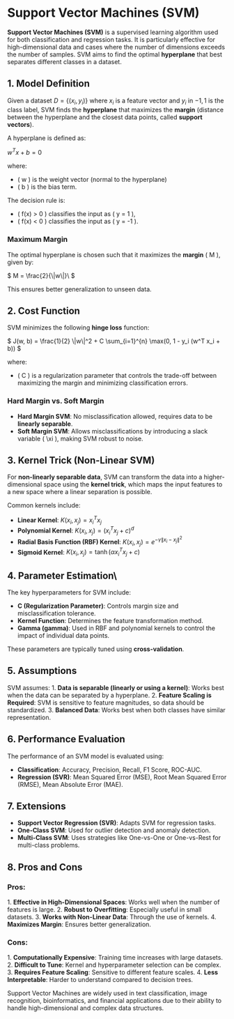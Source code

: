 Support Vector Machines (SVM)
=============================

**Support Vector Machines (SVM)** is a supervised learning algorithm used for both classification and regression tasks. It is particularly effective for high-dimensional data and cases where the number of dimensions exceeds the number of samples. SVM aims to find the optimal **hyperplane** that best separates different classes in a dataset.

1\. Model Definition
-------------------

Given a dataset $`D = \{(x_i, y_i)\} `$ where $`x_i `$ is a feature vector and $`y_i`$ in $` {-1, 1} `$ is the class label, SVM finds the **hyperplane** that maximizes the **margin** (distance between the hyperplane and the closest data points, called **support vectors**).

A hyperplane is defined as:

$`
w^T x + b = 0
`$

where:
- \( w \) is the weight vector (normal to the hyperplane)
- \( b \) is the bias term.

The decision rule is:
- \( f(x) > 0 \) classifies the input as \( y = 1 \),
- \( f(x) < 0 \) classifies the input as \( y = -1 \).

### Maximum Margin

The optimal hyperplane is chosen such that it maximizes the **margin** \( M \), given by:

$`
M = \frac{2}{\|w\|}\
`$

This ensures better generalization to unseen data.

2\. Cost Function
----------------

SVM minimizes the following **hinge loss** function:

$`
J(w, b) = \frac{1}{2} \|w\|^2 + C \sum_{i=1}^{n} \max(0, 1 - y_i (w^T x_i + b))
`$

where:
- \( C \) is a regularization parameter that controls the trade-off between maximizing the margin and minimizing classification errors.

### Hard Margin vs. Soft Margin

- **Hard Margin SVM**: No misclassification allowed, requires data to be **linearly separable**.
- **Soft Margin SVM**: Allows misclassifications by introducing a slack variable \( \xi \), making SVM robust to noise.

3\. Kernel Trick (Non-Linear SVM)
---------------------------------

For **non-linearly separable data**, SVM can transform the data into a higher-dimensional space using the **kernel trick**, which maps the input features to a new space where a linear separation is possible.

Common kernels include:
- **Linear Kernel**: $` K(x_i, x_j) = x_i^T x_j `$
- **Polynomial Kernel**:  $`K(x_i, x_j) = (x_i^T x_j + c)^d `$
- **Radial Basis Function (RBF) Kernel**:  $`K(x_i, x_j) = e^{-\gamma \|x_i - x_j\|^2} `$
- **Sigmoid Kernel**:  $`K(x_i, x_j) = \tanh(\alpha x_i^T x_j + c) `$

4\. Parameter Estimation\
-----------------------

The key hyperparameters for SVM include:
- **C (Regularization Parameter)**: Controls margin size and misclassification tolerance.
- **Kernel Function**: Determines the feature transformation method.
- **Gamma (gamma)**: Used in RBF and polynomial kernels to control the impact of individual data points.

These parameters are typically tuned using **cross-validation**.

5\. Assumptions
--------------

SVM assumes:
1\. **Data is separable (linearly or using a kernel)**: Works best when the data can be separated by a hyperplane.
2\. **Feature Scaling is Required**: SVM is sensitive to feature magnitudes, so data should be standardized.
3\. **Balanced Data**: Works best when both classes have similar representation.

6\. Performance Evaluation
-------------------------

The performance of an SVM model is evaluated using:
- **Classification**: Accuracy, Precision, Recall, F1 Score, ROC-AUC.
- **Regression (SVR)**: Mean Squared Error (MSE), Root Mean Squared Error (RMSE), Mean Absolute Error (MAE).

7\. Extensions
-------------

- **Support Vector Regression (SVR)**: Adapts SVM for regression tasks.
- **One-Class SVM**: Used for outlier detection and anomaly detection.
- **Multi-Class SVM**: Uses strategies like One-vs-One or One-vs-Rest for multi-class problems.

8\. Pros and Cons
----------------

### Pros:
1\. **Effective in High-Dimensional Spaces**: Works well when the number of features is large.
2\. **Robust to Overfitting**: Especially useful in small datasets.
3\. **Works with Non-Linear Data**: Through the use of kernels.
4\. **Maximizes Margin**: Ensures better generalization.

### Cons:
1\. **Computationally Expensive**: Training time increases with large datasets.
2\. **Difficult to Tune**: Kernel and hyperparameter selection can be complex.
3\. **Requires Feature Scaling**: Sensitive to different feature scales.
4\. **Less Interpretable**: Harder to understand compared to decision trees.

Support Vector Machines are widely used in text classification, image recognition, bioinformatics, and financial applications due to their ability to handle high-dimensional and complex data structures.